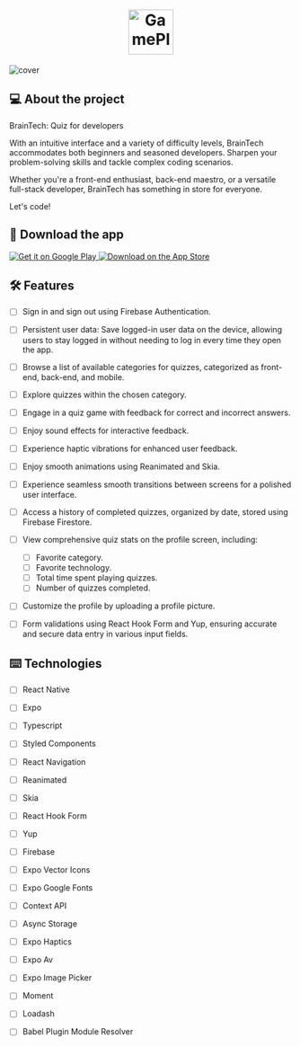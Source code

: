 <h1 align="center">
  <img alt="GamePlay" height="80" title="Plant Manager" src="https://github.com/felipefreitasa/braintech/assets/77179768/1db7f009-63df-4338-a89a-29e73b446069" />
</h1>


![cover](https://github.com/felipefreitasa/braintech/assets/77179768/ffd49350-f897-4c01-bb7d-e44d7c25cc6f)


## 💻 About the project
BrainTech: Quiz for developers

With an intuitive interface and a variety of difficulty levels, BrainTech accommodates both beginners and seasoned developers. Sharpen your problem-solving skills and tackle complex coding scenarios.

Whether you're a front-end enthusiast, back-end maestro, or a versatile full-stack developer, BrainTech has something in store for everyone.

Let's code!


## 📲 Download the app
<a href="/">
  <img src="https://github.com/felipefreitasa/braintech/assets/77179768/4d41ef69-9d7c-4b7e-b15b-2f02afa1c36d" alt="Get it on Google Play">
</a>

<a href="/">
  <img src="https://github.com/felipefreitasa/braintech/assets/77179768/62ab3a60-45e1-4b1a-aea2-5f3f7c98e7ca" alt="Download on the App Store">
</a>


## :hammer_and_wrench: Features 
- [ ] Sign in and sign out using Firebase Authentication.
- [ ] Persistent user data: Save logged-in user data on the device, allowing users to stay logged in without needing to log in every time they open the app.
- [ ] Browse a list of available categories for quizzes, categorized as front-end, back-end, and mobile.
- [ ] Explore quizzes within the chosen category.
- [ ] Engage in a quiz game with feedback for correct and incorrect answers.
- [ ] Enjoy sound effects for interactive feedback.
- [ ] Experience haptic vibrations for enhanced user feedback.
- [ ] Enjoy smooth animations using Reanimated and Skia.
- [ ] Experience seamless smooth transitions between screens for a polished user interface.
- [ ] Access a history of completed quizzes, organized by date, stored using Firebase Firestore.
- [ ] View comprehensive quiz stats on the profile screen, including:
    - [ ] Favorite category.
    - [ ] Favorite technology.
    - [ ] Total time spent playing quizzes.
    - [ ] Number of quizzes completed.
- [ ] Customize the profile by uploading a profile picture.
- [ ] Form validations using React Hook Form and Yup, ensuring accurate and secure data entry in various input fields.


## ⌨️ Technologies
- [ ] React Native
- [ ] Expo
- [ ] Typescript
- [ ] Styled Components
- [ ] React Navigation
- [ ] Reanimated
- [ ] Skia
- [ ] React Hook Form
- [ ] Yup
- [ ] Firebase
- [ ] Expo Vector Icons
- [ ] Expo Google Fonts
- [ ] Context API
- [ ] Async Storage
- [ ] Expo Haptics
- [ ] Expo Av
- [ ] Expo Image Picker
- [ ] Moment
- [ ] Loadash
- [ ] Babel Plugin Module Resolver

